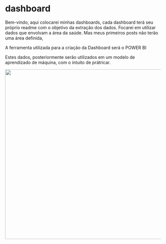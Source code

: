 # dashboard
Bem-vindo, aqui colocarei minhas dashboards, cada dashboard terá seu próprio readme com o objetivo da extração dos dados. Focarei em utilizar dados que envolvam a área da saúde. Mas meus primeiros posts não terão uma área definida,

A ferramenta utilizada para a criação da Dashboard será o POWER BI

Estes dados, posteriormente serão utilizados em um modelo de aprendizado de máquina, com o intuito de prátricar.

<div align="center">
<img src="https://user-images.githubusercontent.com/87787728/160941786-4bcc42e4-490c-4bbb-b177-3dbad4d2930d.png" width="550px" />
</div>
